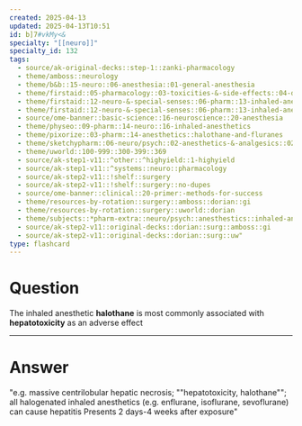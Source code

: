 ```yaml
---
created: 2025-04-13
updated: 2025-04-13T10:51
id: b]7#vkMy<&
specialty: "[[neuro]]"
specialty_id: 132
tags:
  - source/ak-original-decks::step-1::zanki-pharmacology
  - theme/amboss::neurology
  - theme/b&b::15-neuro::06-anesthesia::01-general-anesthesia
  - theme/firstaid::05-pharmacology::03-toxicities-&-side-effects::04-drug-reactions---gastrointestinal
  - theme/firstaid::12-neuro-&-special-senses::06-pharm::13-inhaled-anesthetics
  - theme/firstaid::12-neuro-&-special-senses::06-pharm::13-inhaled-anesthetics::clinical
  - source/ome-banner::basic-science::16-neuroscience::20-anesthesia
  - theme/physeo::09-pharm::14-neuro::16-inhaled-anesthetics
  - theme/pixorize::03-pharm::14-anesthetics::halothane-and-fluranes
  - theme/sketchypharm::06-neuro/psych::02-anesthetics-&-analgesics::02-inhaled-anesthetics,-dantrolene
  - theme/uworld::100-999::300-399::369
  - source/ak-step1-v11::^other::^highyield::1-highyield
  - source/ak-step1-v11::^systems::neuro::pharmacology
  - source/ak-step2-v11::!shelf::surgery
  - source/ak-step2-v11::!shelf::surgery::no-dupes
  - source/ome-banner::clinical::20-primer:-methods-for-success
  - theme/resources-by-rotation::surgery::amboss::dorian::gi
  - theme/resources-by-rotation::surgery::uworld::dorian
  - theme/subjects::*pharm-extra::neuro/psych::anesthestics::inhaled-anesthetics::halothane
  - source/ak-step2-v11::original-decks::dorian::surg::amboss::gi
  - source/ak-step2-v11::original-decks::dorian::surg::uw"
type: flashcard
---
```


# Question
The inhaled anesthetic **halothane** is most commonly associated with **hepatotoxicity** as an adverse effect

---

# Answer
"e.g. massive centrilobular hepatic necrosis; ""hepatotoxicity, halothane""; all halogenated inhaled anesthetics (e.g. enflurane, isoflurane, sevoflurane) can cause hepatitis  Presents 2 days-4 weeks after exposure"